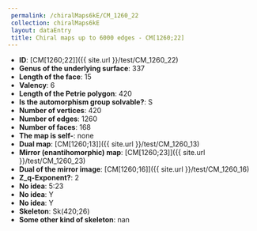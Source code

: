 ```yaml
--- 
 permalink: /chiralMaps6kE/CM_1260_22 
 collection: chiralMaps6kE
 layout: dataEntry
 title: Chiral maps up to 6000 edges - CM[1260;22]
---
```


- **ID**: [CM[1260;22]]({{ site.url }}/test/CM_1260_22)
- **Genus of the underlying surface**: 337
- **Length of the face**: 15
- **Valency**: 6
- **Length of the Petrie polygon**: 420
- **Is the automorphism group solvable?**: S
- **Number of vertices**: 420
- **Number of edges**: 1260
- **Number of faces**: 168
- **The map is self-**: none
- **Dual map**: [CM[1260;13]]({{ site.url }}/test/CM_1260_13)
- **Mirror (enantihomorphic) map**: [CM[1260;23]]({{ site.url }}/test/CM_1260_23)
- **Dual of the mirror image**: [CM[1260;16]]({{ site.url }}/test/CM_1260_16)
- **Z_q-Exponent?**: 2
- **No idea**:  5:23
- **No idea**: Y
- **No idea**: Y
- **Skeleton**: Sk(420;26)
- **Some other kind of skeleton**: nan
